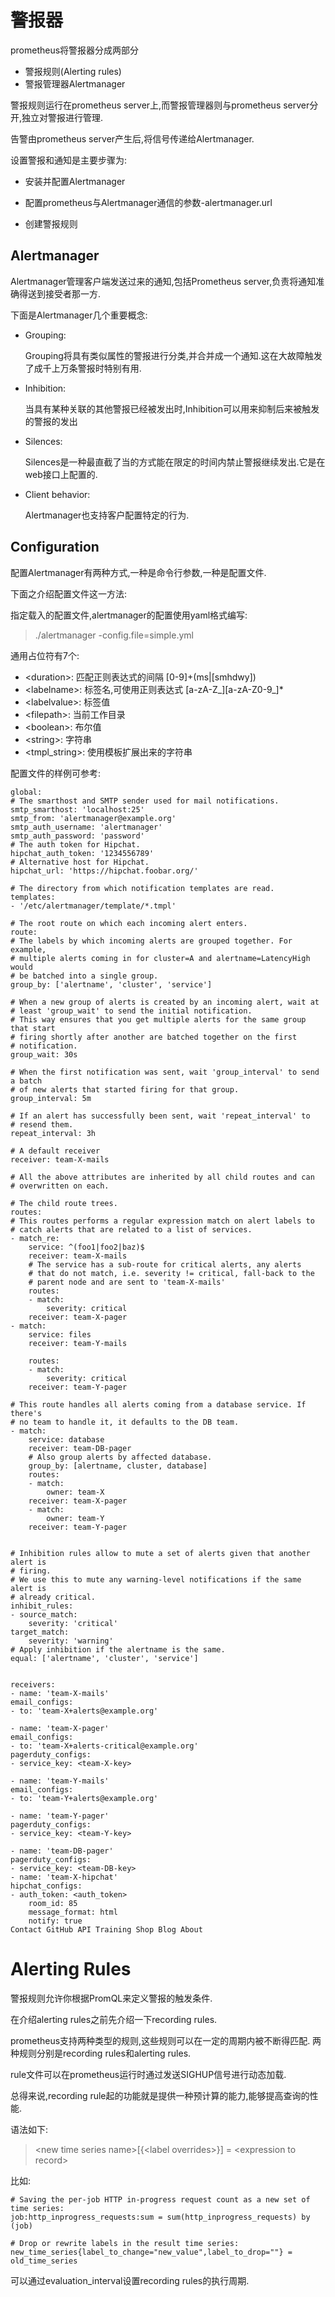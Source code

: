 # 警报器

prometheus将警报器分成两部分

- 警报规则(Alerting rules)
- 警报管理器Alertmanager

警报规则运行在prometheus server上,而警报管理器则与prometheus server分开,独立对警报进行管理.

告警由prometheus server产生后,将信号传递给Alertmanager.

设置警报和通知是主要步骤为:

- 安装并配置Alertmanager

- 配置prometheus与Alertmanager通信的参数-alertmanager.url

- 创建警报规则


## Alertmanager

Alertmanager管理客户端发送过来的通知,包括Prometheus server,负责将通知准确得送到接受者那一方.

下面是Alertmanager几个重要概念:

- Grouping:

    Grouping将具有类似属性的警报进行分类,并合并成一个通知.这在大故障触发了成千上万条警报时特别有用.


- Inhibition:

    当具有某种关联的其他警报已经被发出时,Inhibition可以用来抑制后来被触发的警报的发出

- Silences:

    Silences是一种最直截了当的方式能在限定的时间内禁止警报继续发出.它是在web接口上配置的.

- Client behavior:

    Alertmanager也支持客户配置特定的行为.

## Configuration

配置Alertmanager有两种方式,一种是命令行参数,一种是配置文件.

下面之介绍配置文件这一方法:

指定载入的配置文件,alertmanager的配置使用yaml格式编写:

> ./alertmanager -config.file=simple.yml

通用占位符有7个:

- \<duration\>: 匹配正则表达式的间隔 [0-9]+(ms|[smhdwy])
- \<labelname\>: 标签名,可使用正则表达式 [a-zA-Z_][a-zA-Z0-9_]*
- \<labelvalue\>: 标签值
- \<filepath\>: 当前工作目录
- \<boolean\>: 布尔值
- \<string\>: 字符串
- \<tmpl_string\>: 使用模板扩展出来的字符串


配置文件的样例可参考:

    global:
    # The smarthost and SMTP sender used for mail notifications.
    smtp_smarthost: 'localhost:25'
    smtp_from: 'alertmanager@example.org'
    smtp_auth_username: 'alertmanager'
    smtp_auth_password: 'password'
    # The auth token for Hipchat.
    hipchat_auth_token: '1234556789'
    # Alternative host for Hipchat.
    hipchat_url: 'https://hipchat.foobar.org/'

    # The directory from which notification templates are read.
    templates: 
    - '/etc/alertmanager/template/*.tmpl'

    # The root route on which each incoming alert enters.
    route:
    # The labels by which incoming alerts are grouped together. For example,
    # multiple alerts coming in for cluster=A and alertname=LatencyHigh would
    # be batched into a single group.
    group_by: ['alertname', 'cluster', 'service']

    # When a new group of alerts is created by an incoming alert, wait at
    # least 'group_wait' to send the initial notification.
    # This way ensures that you get multiple alerts for the same group that start
    # firing shortly after another are batched together on the first 
    # notification.
    group_wait: 30s

    # When the first notification was sent, wait 'group_interval' to send a batch
    # of new alerts that started firing for that group.
    group_interval: 5m

    # If an alert has successfully been sent, wait 'repeat_interval' to
    # resend them.
    repeat_interval: 3h 

    # A default receiver
    receiver: team-X-mails

    # All the above attributes are inherited by all child routes and can 
    # overwritten on each.

    # The child route trees.
    routes:
    # This routes performs a regular expression match on alert labels to
    # catch alerts that are related to a list of services.
    - match_re:
        service: ^(foo1|foo2|baz)$
        receiver: team-X-mails
        # The service has a sub-route for critical alerts, any alerts
        # that do not match, i.e. severity != critical, fall-back to the
        # parent node and are sent to 'team-X-mails'
        routes:
        - match:
            severity: critical
        receiver: team-X-pager
    - match:
        service: files
        receiver: team-Y-mails

        routes:
        - match:
            severity: critical
        receiver: team-Y-pager

    # This route handles all alerts coming from a database service. If there's
    # no team to handle it, it defaults to the DB team.
    - match:
        service: database
        receiver: team-DB-pager
        # Also group alerts by affected database.
        group_by: [alertname, cluster, database]
        routes:
        - match:
            owner: team-X
        receiver: team-X-pager
        - match:
            owner: team-Y
        receiver: team-Y-pager


    # Inhibition rules allow to mute a set of alerts given that another alert is
    # firing.
    # We use this to mute any warning-level notifications if the same alert is 
    # already critical.
    inhibit_rules:
    - source_match:
        severity: 'critical'
    target_match:
        severity: 'warning'
    # Apply inhibition if the alertname is the same.
    equal: ['alertname', 'cluster', 'service']


    receivers:
    - name: 'team-X-mails'
    email_configs:
    - to: 'team-X+alerts@example.org'

    - name: 'team-X-pager'
    email_configs:
    - to: 'team-X+alerts-critical@example.org'
    pagerduty_configs:
    - service_key: <team-X-key>

    - name: 'team-Y-mails'
    email_configs:
    - to: 'team-Y+alerts@example.org'

    - name: 'team-Y-pager'
    pagerduty_configs:
    - service_key: <team-Y-key>

    - name: 'team-DB-pager'
    pagerduty_configs:
    - service_key: <team-DB-key>
    - name: 'team-X-hipchat'
    hipchat_configs:
    - auth_token: <auth_token>
        room_id: 85
        message_format: html
        notify: true
    Contact GitHub API Training Shop Blog About

# Alerting Rules

警报规则允许你根据PromQL来定义警报的触发条件.

在介绍alerting rules之前先介绍一下recording rules.

prometheus支持两种类型的规则,这些规则可以在一定的周期内被不断得匹配.
两种规则分别是recording rules和alerting rules.

rule文件可以在prometheus运行时通过发送SIGHUP信号进行动态加载.

总得来说,recording rule起的功能就是提供一种预计算的能力,能够提高查询的性能.


语法如下:

> \<new time series name\>[{\<label overrides\>}] = \<expression to record\>

比如:

    # Saving the per-job HTTP in-progress request count as a new set of time series:
    job:http_inprogress_requests:sum = sum(http_inprogress_requests) by (job)

    # Drop or rewrite labels in the result time series:
    new_time_series{label_to_change="new_value",label_to_drop=""} = old_time_series

可以通过evaluation_interval设置recording rules的执行周期.
